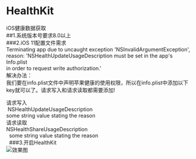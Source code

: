 # HealthKit
iOS健康数据获取</br>
##1.系统版本号要求8.0以上</br>
###2.iOS 11配置文件需求</br>
Terminating app due to uncaught exception 'NSInvalidArgumentException',</br>
reason: 'NSHealthUpdateUsageDescription must be set in the app's Info.plist</br>
in order to request write authorization.'</br>
解决办法：</br>
我们要在info.plist文件中声明苹果健康的使用权限，所以在info.plist中添加以下key就可以了。请求写入和请求读取都需要添加!</br>

请求写入</br>
  <key>NSHealthUpdateUsageDescription</key></br>
 <string>some string value stating the reason</string></br>
请求读取</br>
   <key>NSHealthShareUsageDescription</key></br>
   <string>some string value stating the reason</string></br>
   
###3.开启HealthKit</br>
![效果图](http://s15.sinaimg.cn/large/005R98Amzy7f32WU9HM9e&690)
